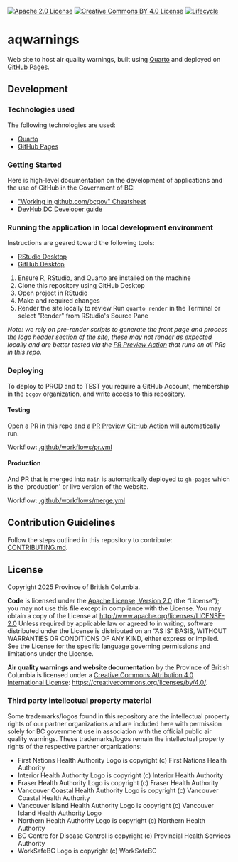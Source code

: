 [![Apache 2.0 License](https://img.shields.io/github/license/bcgov/nr-epd-aq-statements.svg)](/LICENSE)
[![Creative Commons BY 4.0 License](https://img.shields.io/badge/license-CC--BY--4.0-green.svg
)](/LICENSE-docs)
[![Lifecycle](https://img.shields.io/badge/Lifecycle-Experimental-339999)](https://github.com/bcgov/repomountie/blob/master/doc/lifecycle-badges.md)

# aqwarnings

Web site to host air quality warnings, built using [Quarto](https://quarto.org/) and deployed on [GitHub Pages](https://pages.github.com/).

## Development

### Technologies used

The following technologies are used:
- [Quarto](https://quarto.org/)
- [GitHub Pages](https://pages.github.com/)

### Getting Started

Here is high-level documentation on the development of applications and the use of GitHub in the Government of BC: 
- ["Working in github.com/bcgov" Cheatsheet](https://github.com/bcgov/BC-Policy-Framework-For-GitHub/blob/master/BC-Gov-Org-HowTo/Cheatsheet.md)
- [DevHub DC Developer guide](https://developer.gov.bc.ca/docs/default/component/bc-developer-guide/)

### Running the application in local development environment

Instructions are geared toward the following tools:

- [RStudio Desktop](https://posit.co/download/rstudio-desktop/)
- [GitHub Desktop](https://github.com/apps/desktop)

1. Ensure R, RStudio, and Quarto are installed on the machine
1. Clone this repository using GitHub Desktop
1. Open project in RStudio
1. Make and required changes
1. Render the site locally to review
    Run `quarto render` in the Terminal or select "Render" from RStudio's Source Pane

*Note: we rely on pre-render scripts to generate the front page and process the logo header section of the site, these may not render as expected locally and are better tested via the [PR Preview Action](https://github.com/rossjrw/pr-preview-action) that runs on all PRs in this repo.*

### Deploying

To deploy to PROD and to TEST you require a GitHub Account, membership in the `bcgov` organization, and write access to this repository.

#### Testing

Open a PR in this repo and a [PR Preview GitHub Action](https://github.com/rossjrw/pr-preview-action) will automatically run.

Workflow: [.github/workflows/pr.yml](.github/workflows/pr.yml)


#### Production

And PR that is merged into `main` is automatically deployed to `gh-pages` which is the 'production' or live version of the website.

Workflow: [.github/workflows/merge.yml](.github/workflows/merge.yml)


## Contribution Guidelines

Follow the steps outlined in this repository to contribute: [CONTRIBUTING.md](./CONTRIBUTING.md).

## License
Copyright 2025 Province of British Columbia.

**Code** is licensed under the [Apache License, Version 2.0](./LICENSE) (the “License”); you may not use this file except in compliance with the License. You may obtain a copy of the License at
    http://www.apache.org/licenses/LICENSE-2.0
Unless required by applicable law or agreed to in writing, software distributed under the License is distributed on an “AS IS” BASIS, WITHOUT WARRANTIES OR CONDITIONS OF ANY KIND, either express or implied. See the License for the specific language governing permissions and limitations under the License.

**Air quality warnings and website documentation** by the Province of British Columbia is licensed under a [Creative Commons Attribution 4.0 International License](): https://creativecommons.org/licenses/by/4.0/.     

### Third party intellectual property material

Some trademarks/logos found in this repository are the intellectual property rights of our partner organizations and are included here with permission solely for BC government use in association with the official public air quality warnings. These trademarks/logos remain the intellectual property rights of the respective partner organizations:
- First Nations Health Authority Logo is copyright (c) First Nations Health Authority
- Interior Health Authority Logo is copyright (c) Interior Health Authority
- Fraser Health Authority Logo is copyright (c) Fraser Health Authority
- Vancouver Coastal Health Authority Logo is copyright (c) Vancouver Coastal Health Authority
- Vancouver Island Health Authority Logo is copyright (c) Vancouver Island Health Authority Logo
- Northern Health Authority Logo is copyright (c) Northern Health Authority
- BC Centre for Disease Control is copyright (c) Provincial Health Services Authority
- WorkSafeBC Logo is copyright (c) WorkSafeBC
